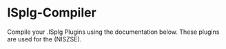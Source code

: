 # ISplg-Compiler
Compile your .ISplg Plugins using the documentation below. These plugins are used for the (NISZSE).
